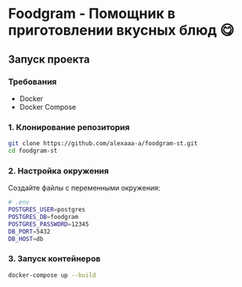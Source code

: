 # Foodgram - Помощник в приготовлении вкусных блюд 😋

## Запуск проекта

### Требования
- Docker
- Docker Compose

### 1. Клонирование репозитория
```bash
git clone https://github.com/alexaaa-a/foodgram-st.git
cd foodgram-st
```

### 2. Настройка окружения
Создайте файлы с переменными окружения:
```bash
# .env
POSTGRES_USER=postgres
POSTGRES_DB=foodgram
POSTGRES_PASSWORD=12345
DB_PORT=5432
DB_HOST=db
```

### 3. Запуск контейнеров
```bash
docker-compose up --build
```
